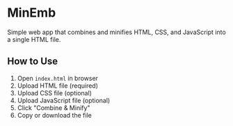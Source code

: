 # MinEmb

Simple web app that combines and minifies HTML, CSS, and JavaScript into a single HTML file.

## How to Use

1. Open `index.html` in browser
2. Upload HTML file (required)
3. Upload CSS file (optional)
4. Upload JavaScript file (optional)
5. Click "Combine & Minify"
6. Copy or download the file

